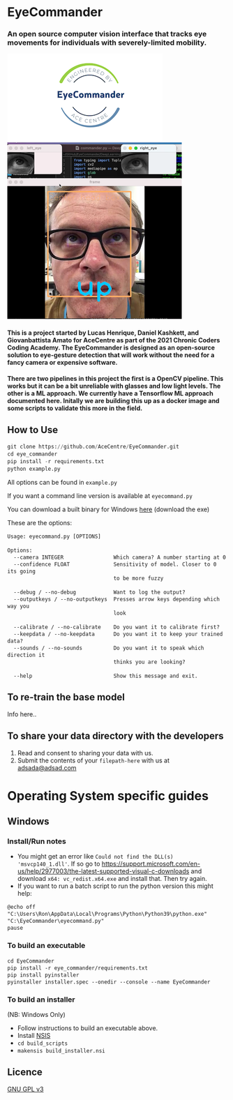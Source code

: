 # EyeCommander
### An open source computer vision interface that tracks eye movements for individuals with severely-limited mobility. 

![Logo](/misc/logo.png)
![Screenshot](/misc/screenshot.png)

#### This is a project started by Lucas Henrique, Daniel Kashkett, and Giovanbattista Amato for AceCentre as part of the 2021 Chronic Coders Coding Academy. The EyeCommander is designed as an open-source solution to eye-gesture detection that will work without the need for a fancy camera or expensive software.

#### There are two pipelines in this project the first is a OpenCV pipeline. This works  but it can be a bit unreliable with glasses and low light levels. The other is a ML approach. We currently have a Tensorflow ML approach documented here. Initally we are building this up as a docker image and some scripts to validate this more in the field. 

## How to Use

```python
git clone https://github.com/AceCentre/EyeCommander.git
cd eye_commander
pip install -r requirements.txt
python example.py
```

All options can be found in `example.py`

If you want a command line version is available at `eyecommand.py`

You can download a built binary for Windows [here](https://github.com/AceCentre/EyeCommander/releases/latest) (download the exe)

These are the options:

```
Usage: eyecommand.py [OPTIONS]

Options:
  --camera INTEGER                Which camera? A number starting at 0
  --confidence FLOAT              Sensitivity of model. Closer to 0 its going
                                  to be more fuzzy

  --debug / --no-debug            Want to log the output?
  --outputkeys / --no-outputkeys  Presses arrow keys depending which way you
                                  look

  --calibrate / --no-calibrate    Do you want it to calibrate first?
  --keepdata / --no-keepdata      Do you want it to keep your trained data?
  --sounds / --no-sounds          Do you want it to speak which direction it
                                  thinks you are looking?

  --help                          Show this message and exit.

```

## To re-train the base model

Info here.. 

## To share your data directory with the developers

1. Read and consent to sharing your data with us. 
2. Submit the contents of your ``filepath-here`` with us at adsada@adsad.com

# Operating System specific guides

## Windows
### Install/Run notes

- You might get an error like ``Could not find the DLL(s) 'msvcp140_1.dll'``. If so  go to https://support.microsoft.com/en-us/help/2977003/the-latest-supported-visual-c-downloads and download ``x64: vc_redist.x64.exe`` and install that. Then try again.
- If you want to run a batch script to run the python version this might help:

```
@echo off
"C:\Users\Ron\AppData\Local\Programs\Python\Python39\python.exe" "C:\EyeCommander\eyecommand.py"
pause
```

### To build an executable 

```
cd EyeCommander
pip install -r eye_commander/requirements.txt 
pip install pyinstaller
pyinstaller installer.spec --onedir --console --name EyeCommander
```

### To build an installer

(NB: Windows Only)

- Follow instructions to build an executable above.
- Install [NSIS](https://nsis.sourceforge.io/Download)
- ``cd build_scripts``
- ``makensis build_installer.nsi``

## Licence

[GNU GPL v3](LICENCE.txt)


